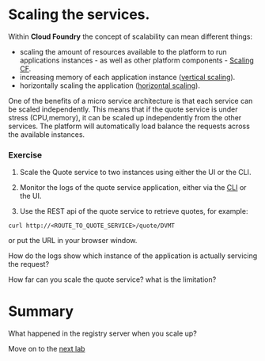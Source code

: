 # Scaling the services.
Within **Cloud Foundry** the concept of scalability can mean different things:
- scaling the amount of resources available to the platform to run applications instances - as well as other platform components - [Scaling CF](http://docs.pivotal.io/pivotalcf/concepts/high-availability.html).
- increasing memory of each application instance ([vertical scaling](http://docs.pivotal.io/pivotalcf/devguide/deploy-apps/cf-scale.html#vertical)).
- horizontally scaling the application ([horizontal scaling](http://docs.pivotal.io/pivotalcf/devguide/deploy-apps/cf-scale.html#horizontal)).

One of the benefits of a micro service architecture is that each service can be scaled independently. This means that if the quote service is under stress (CPU,memory), it can be scaled up independently from the other services. The platform will automatically load balance the requests across the available instances.

### Exercise
1. Scale the Quote service to two instances using either the UI or the CLI.

2. Monitor the logs of the quote service application, either via the [CLI](http://docs.pivotal.io/pivotalcf/devguide/deploy-apps/streaming-logs.html#view) or the UI.

3. Use the REST api of the quote service to retrieve quotes, for example:

`curl http://<ROUTE_TO_QUOTE_SERVICE>/quote/DVMT`

or put the URL in your browser window.

How do the logs show which instance of the application is actually servicing the request?

How far can you scale the quote service? what is the limitation?

# Summary

What happened in the registry server when you scale up?

Move on to the [next lab](lab_bluegreen.md)
